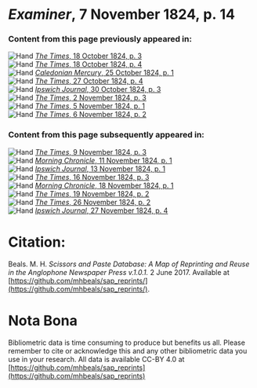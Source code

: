 # *Examiner*, 7 November 1824, p. 14  
  
### Content from this page previously appeared in:  
![Hand](http://scissorsandpaste.net/wp-content/uploads/2017/06/smallhandpointer.png) [*The Times*, 18 October 1824, p. 3](https://mhbeals.github.io/sap_html/The-Times/The-Times-18-October-1824-p-3)  
![Hand](http://scissorsandpaste.net/wp-content/uploads/2017/06/smallhandpointer.png) [*The Times*, 18 October 1824, p. 4](https://mhbeals.github.io/sap_html/The-Times/The-Times-18-October-1824-p-4)  
![Hand](http://scissorsandpaste.net/wp-content/uploads/2017/06/smallhandpointer.png) [*Caledonian Mercury*, 25 October 1824, p. 1](https://mhbeals.github.io/sap_html/Caledonian-Mercury/Caledonian-Mercury-25-October-1824-p-1)  
![Hand](http://scissorsandpaste.net/wp-content/uploads/2017/06/smallhandpointer.png) [*The Times*, 27 October 1824, p. 4](https://mhbeals.github.io/sap_html/The-Times/The-Times-27-October-1824-p-4)  
![Hand](http://scissorsandpaste.net/wp-content/uploads/2017/06/smallhandpointer.png) [*Ipswich Journal*, 30 October 1824, p. 3](https://mhbeals.github.io/sap_html/Ipswich-Journal/Ipswich-Journal-30-October-1824-p-3)  
![Hand](http://scissorsandpaste.net/wp-content/uploads/2017/06/smallhandpointer.png) [*The Times*, 2 November 1824, p. 3](https://mhbeals.github.io/sap_html/The-Times/The-Times-2-November-1824-p-3)  
![Hand](http://scissorsandpaste.net/wp-content/uploads/2017/06/smallhandpointer.png) [*The Times*, 5 November 1824, p. 1](https://mhbeals.github.io/sap_html/The-Times/The-Times-5-November-1824-p-1)  
![Hand](http://scissorsandpaste.net/wp-content/uploads/2017/06/smallhandpointer.png) [*The Times*, 6 November 1824, p. 2](https://mhbeals.github.io/sap_html/The-Times/The-Times-6-November-1824-p-2)  
  
### Content from this page subsequently appeared in:  
![Hand](http://scissorsandpaste.net/wp-content/uploads/2017/06/smallhandpointer.png) [*The Times*, 9 November 1824, p. 3](https://mhbeals.github.io/sap_html/The-Times/The-Times-9-November-1824-p-3)  
![Hand](http://scissorsandpaste.net/wp-content/uploads/2017/06/smallhandpointer.png) [*Morning Chronicle*, 11 November 1824, p. 1](https://mhbeals.github.io/sap_html/Morning-Chronicle/Morning-Chronicle-11-November-1824-p-1)  
![Hand](http://scissorsandpaste.net/wp-content/uploads/2017/06/smallhandpointer.png) [*Ipswich Journal*, 13 November 1824, p. 1](https://mhbeals.github.io/sap_html/Ipswich-Journal/Ipswich-Journal-13-November-1824-p-1)  
![Hand](http://scissorsandpaste.net/wp-content/uploads/2017/06/smallhandpointer.png) [*The Times*, 16 November 1824, p. 3](https://mhbeals.github.io/sap_html/The-Times/The-Times-16-November-1824-p-3)  
![Hand](http://scissorsandpaste.net/wp-content/uploads/2017/06/smallhandpointer.png) [*Morning Chronicle*, 18 November 1824, p. 1](https://mhbeals.github.io/sap_html/Morning-Chronicle/Morning-Chronicle-18-November-1824-p-1)  
![Hand](http://scissorsandpaste.net/wp-content/uploads/2017/06/smallhandpointer.png) [*The Times*, 19 November 1824, p. 2](https://mhbeals.github.io/sap_html/The-Times/The-Times-19-November-1824-p-2)  
![Hand](http://scissorsandpaste.net/wp-content/uploads/2017/06/smallhandpointer.png) [*The Times*, 26 November 1824, p. 2](https://mhbeals.github.io/sap_html/The-Times/The-Times-26-November-1824-p-2)  
![Hand](http://scissorsandpaste.net/wp-content/uploads/2017/06/smallhandpointer.png) [*Ipswich Journal*, 27 November 1824, p. 4](https://mhbeals.github.io/sap_html/Ipswich-Journal/Ipswich-Journal-27-November-1824-p-4)  


# Citation: 

Beals. M. H. *Scissors and Paste Database: A Map of Reprinting and Reuse in the Anglophone Newspaper Press v.1.0.1.* 2 June 2017. Available at [https://github.com/mhbeals/sap_reprints/](https://github.com/mhbeals/sap_reprints/). 

# Nota Bona

Bibliometric data is time consuming to produce but benefits us all. Please remember to cite or acknowledge this and any other bibliometric data you use in your research. All data is available CC-BY 4.0 at [https://github.com/mhbeals/sap_reprints](https://github.com/mhbeals/sap_reprints)